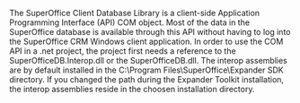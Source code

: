 <properties date="2016-05-10"
SortOrder="30"
/>

The SuperOffice Client Database Library is a client-side Application Programming Interface (API) COM object. Most of the data in the SuperOffice database is available through this API without having to log into the SuperOffice CRM Windows client application. In order to use the COM API in a .net project, the project first needs a reference to the SuperOfficeDB.Interop.dll or the SuperOfficeDB.dll. The interop assemblies are by default installed in the C:\\Program Files\\SuperOffice\\Expander SDK directory. If you changed the path during the Expander Toolkit installation, the interop assemblies reside in the choosen installation directory.
